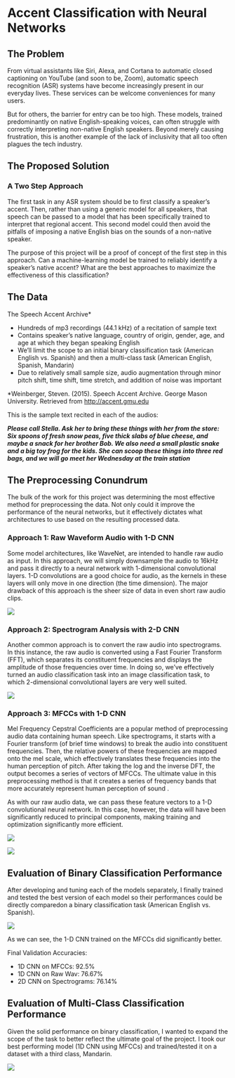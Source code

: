 # Accent Classification with Neural Networks

## The Problem

From virtual assistants like Siri, Alexa, and Cortana to automatic closed captioning on YouTube (and soon to be, Zoom), automatic speech recognition (ASR)  systems have become increasingly present in our everyday lives. These services can be welcome conveniences for many users.

But for others, the barrier for entry can be too high. These models, trained predominantly on native English-speaking voices, can often struggle with correctly interpreting non-native English speakers. Beyond merely causing frustration, this is another example of the lack of inclusivity that all too often plagues the tech industry.


## The Proposed Solution

### A Two Step Approach

The first task in any ASR system should be to first classify a speaker’s accent. Then, rather than using a generic model for all speakers, that speech can be passed to a model that has been specifically trained to interpret that regional accent. This second model could then avoid the pitfalls of imposing a native English bias on the sounds of a non-native speaker.

The purpose of this project will be a proof of concept of the first step in this approach. Can a machine-learning model be trained to reliably identify a speaker’s native accent? What are the best approaches to maximize the effectiveness of this classification?


## The Data

The Speech Accent Archive*

- Hundreds of mp3 recordings (44.1 kHz) of a recitation of sample text
- Contains speaker’s native language, country of origin, gender, age, and age at which they began speaking English
- We’ll limit the scope to an initial binary classification task (American English vs. Spanish) and then a multi-class task (American English, Spanish, Mandarin)
- Due to relatively small sample size, audio augmentation through minor pitch shift, time shift, time stretch, and addition of noise was important

*Weinberger, Steven. (2015). Speech Accent Archive. George Mason University. Retrieved from http://accent.gmu.edu

This is the sample text recited in each of the audios:

***Please call Stella. Ask her to bring these things with her from the store: Six spoons of fresh snow peas, five thick slabs of blue cheese, and maybe a snack for her brother Bob. We also need a small plastic snake and a big toy frog for the kids. She can scoop these things into three red bags, and we will go meet her Wednesday at the train station***


## The Preprocessing Conundrum

The bulk of the work for this project was determining the most effective method for preprocessing the data. Not only could it improve the performance of the neural networks, but it effectively dictates what architectures to use based on the resulting processed data.

### Approach 1: Raw Waveform Audio with 1-D CNN

Some model architectures, like WaveNet, are intended to handle raw audio as input. In this approach, we will simply downsample the audio to 16kHz and pass it directly to a neural network with 1-dimensional convolutional layers. 1-D convolutions are a good choice for audio, as the kernels in these layers will only move in one direction (the time dimension). The major drawback of this approach is the sheer size of data in even short raw audio clips.

![](images/waveform.png)

### Approach 2: Spectrogram Analysis with 2-D CNN

Another common approach is to convert the raw audio into spectrograms.  In this instance, the raw audio is converted using a Fast Fourier Transform (FFT), which separates its constituent frequencies and displays the amplitude of those frequencies over time. In doing so, we’ve effectively turned an audio classification task into an image classification task, to which 2-dimensional convolutional layers are very well suited.

![](images/spect.png)

### Approach 3: MFCCs with 1-D CNN

Mel Frequency Cepstral Coefficients are a popular method of preprocessing audio data containing human speech. Like spectrograms, it starts with a Fourier transform (of brief time windows) to break the audio into constituent frequencies. Then, the relative powers of these frequencies are mapped onto the mel scale, which effectively translates these frequencies into the human perception of pitch. After taking the log and the inverse DFT, the output becomes a series of vectors of MFCCs. The ultimate value in this preprocessing method is that it creates a series of frequency bands that more accurately represent human perception of sound .

As with our raw audio data, we can pass these feature vectors to a 1-D convolutional neural network. In this case, however, the data will have been significantly reduced to principal components, making training and optimization significantly more efficient.

![](images/mfcc_steps.png)

![](images/mfcc.png)

## Evaluation of Binary Classification Performance

After developing and tuning each of the models separately, I finally trained and tested the best version of each model so their performances could be directly comparedon a binary classification task (American English vs. Spanish).

![](images/2_class_models.png)

As we can see, the 1-D CNN trained on the MFCCs did significantly better.

Final Validation Accuracies:
 - 1D CNN on MFCCs: 92.5%
 - 1D CNN on Raw Wav: 76.67%
 - 2D CNN on Spectrograms: 76.14%

## Evaluation of Multi-Class Classification Performance

Given the solid performance on binary classification, I wanted to expand the scope of the task to better reflect the ultimate goal of the project. I took our best performing model (1D CNN using MFCCs) and trained/tested it on a dataset with a third class, Mandarin. 

![](images/3_class_cnn.png)

